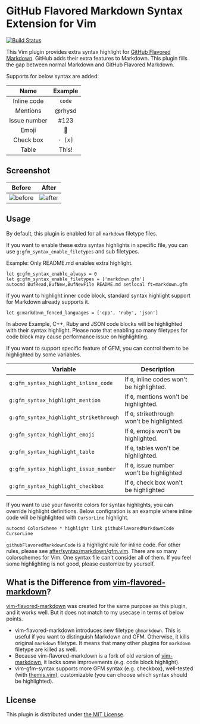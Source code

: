 GitHub Flavored Markdown Syntax Extension for Vim
=================================================
[![Build Status](https://travis-ci.org/rhysd/vim-gfm-syntax.svg?branch=master)](https://travis-ci.org/rhysd/vim-gfm-syntax)

This Vim plugin provides extra syntax highlight for [GitHub Flavored Markdown](https://help.github.com/categories/writing-on-github/). GitHub adds their extra features to Markdown.  This plugin fills the gap between normal Markdown and GitHub Flavored Markdown.

Supports for below syntax are added:

| Name         | Example |
|:------------:|:-------:|
| Inline code  | `code`  |
| Mentions     | @rhysd  |
| Issue number | #123    |
| Emoji        | :dog:   |
| Check box    | `- [x]` |
| Table        | This!   |


## Screenshot

| Before | After |
|--------|-------|
|![before](https://raw.githubusercontent.com/rhysd/ss/master/vim-gfm-syntax/before.png)|![after](https://raw.githubusercontent.com/rhysd/ss/master/vim-gfm-syntax/after.png)|


## Usage

By default, this plugin is enabled for all `markdown` filetype files.

If you want to enable these extra syntax highlights in specific file, you can use `g:gfm_syntax_enable_filetypes` and sub filetypes.

Example: Only README.md enables extra highlight.

```vim
let g:gfm_syntax_enable_always = 0
let g:gfm_syntax_enable_filetypes = ['markdown.gfm']
autocmd BufRead,BufNew,BufNewFile README.md setlocal ft=markdown.gfm
```

If you want to highlight inner code block, standard syntax highlight support for Markdown already supports it.

```vim
let g:markdown_fenced_languages = ['cpp', 'ruby', 'json']
```

In above Example, C++, Ruby and JSON code blocks will be highlighted with their syntax highlight.  Please note that enabling so many filetypes for code block may cause performance issue on highlighting.

If you want to support specific feature of GFM, you can control them to be highlighted by some variables.

| Variable                               | Description                                 |
|----------------------------------------|---------------------------------------------|
| `g:gfm_syntax_highlight_inline_code`   | If `0`, inline codes won't be highlighted.  |
| `g:gfm_syntax_highlight_mention`       | If `0`, mentions won't be highlighted.      |
| `g:gfm_syntax_highlight_strikethrough` | If `0`, strikethrough won't be highlighted. |
| `g:gfm_syntax_highlight_emoji`         | If `0`, emojis won't be highlighted.        |
| `g:gfm_syntax_highlight_table`         | If `0`, tables won't be highlighted.        |
| `g:gfm_syntax_highlight_issue_number`  | If `0`, issue number won't be highlighted   |
| `g:gfm_syntax_highlight_checkbox`      | If `0`, check box won't be highlighted      |

If you want to use your favorite colors for syntax highlights, you can override highlight definitions.  Below configration is an example where inline code will be highlighted with `CursorLine` highlight.

```vim
autocmd ColorScheme * highlight link githubFlavoredMarkdownCode CursorLine
```

`githubFlavoredMarkdownCode` is a highlight rule for inline code.  For other rules, please see [after/syntax/markdown/gfm.vim](after/syntax/markdown/gfm.vim).  There are so many colorschemes for Vim.  One syntax file can't consider all of them.  If you feel some highlighting is not good, please customize by yourself.


## What is the Difference from [vim-flavored-markdown](https://github.com/jtratner/vim-flavored-markdown)?

[vim-flavored-markdown](https://github.com/jtratner/vim-flavored-markdown) was created for the same purpose as this plugin, and it works well.
But it does not match to my usecase in terms of below points.

- vim-flavored-markdown introduces new filetype `ghmarkdown`.
  This is useful if you want to distinguish Markdown and GFM.
  Otherwise, it kills original `markdown` filetype.
  It means that many other plugins for `markdown` filetype are killed as well.
- Because vim-flavored-markdown is a fork of old version of [vim-markdown](https://github.com/tpope/vim-markdown), it lacks some improvements (e.g. code block highlight).
- vim-gfm-syntax supports more GFM syntax (e.g. checkbox), well-tested (with [themis.vim](https://github.com/thinca/vim-themis)), customizable (you can choose which syntax should be highlighted).


## License

This plugin is distributed under [the MIT License](LICENSE).

